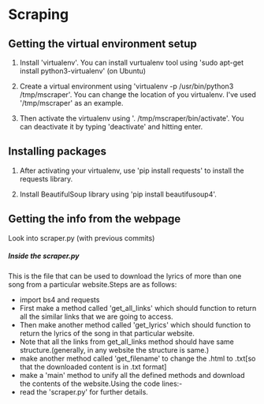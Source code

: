 # Scraping

## Getting the virtual environment setup
1. Install 'virtualenv'. You can install vurtualenv tool using
   'sudo apt-get install python3-virtualenv' (on Ubuntu)

2. Create a virtual environment using 'virtualenv -p /usr/bin/python3 /tmp/mscraper'.
   You can change the location of you virtualenv. I've used '/tmp/mscraper' as an example.

3. Then activate the virtualenv using '. /tmp/mscraper/bin/activate'.
   You can deactivate it by typing 'deactivate' and hitting enter.

## Installing packages
1. After activating your virtualenv, use 'pip install requests' to install the requests library.

2. Install BeautifulSoup library using 'pip install beautifusoup4'.

## Getting the info from the webpage
Look into scraper.py (with previous commits)

##### Inside the scraper.py
This is the file that can be used to download the lyrics of more than one song from a particular website.Steps are as follows:

 - import bs4 and requests
 - First make a method called 'get_all_links' which should function to return all the similar links that we are going to access.
 - Then make another method called 'get_lyrics' which should function to return the lyrics of the song in that particular website.
 - Note that all the links from get_all_links method should have same structure.(generally, in any website the structure is same.)
 - make another method called 'get_filename' to change the .html to .txt[so that the downloaded content is in .txt format]
 - make a 'main' method to unify all the defined methods and download the contents of the website.Using the code lines:-
 - read the 'scraper.py' for further details.

